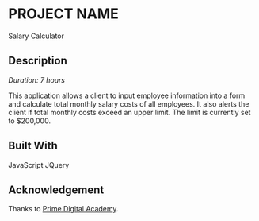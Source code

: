 # PROJECT NAME

Salary Calculator

## Description

_Duration: 7 hours_

This application allows a client to input employee information into a form and calculate total monthly salary costs of all employees. It also alerts the client if total monthly costs exceed an upper limit. The limit is currently set to $200,000.  

## Built With

JavaScript
JQuery

## Acknowledgement
Thanks to [Prime Digital Academy](www.primeacademy.io).
